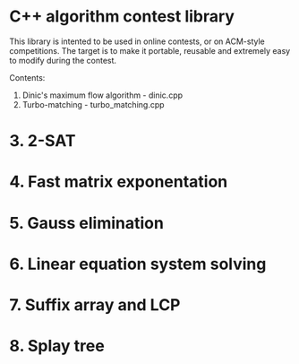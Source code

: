 C++ algorithm contest library
=============================

This library is intented to be used in online contests, or on ACM-style competitions. The target is to make it portable,
reusable and extremely easy to modify during the contest.

Contents:
 1. Dinic's maximum flow algorithm  - dinic.cpp
 2. Turbo-matching - turbo_matching.cpp
# 3. 2-SAT
# 4. Fast matrix exponentation
# 5. Gauss elimination
# 6. Linear equation system solving
# 7. Suffix array and LCP
# 8. Splay tree
